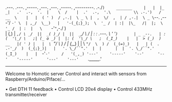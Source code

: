 .---.  .---.     ,-----.    ,---.    ,---.    ,-----.  ,---------. .-./`)     _______    
|   |  |_ _|   .'  .-,  '.  |    \  /    |  .'  .-,  '.\          \\ .-.')   /   __  \   
|   |  ( ' )  / ,-.|  \ _ \ |  ,  \/  ,  | / ,-.|  \ _ \`--.  ,---'/ `-' \  | ,_/  \__)  
|   '-(_{;}_);  \  '_ /  | :|  |\_   /|  |;  \  '_ /  | :  |   \    `-'`"`,-./  )        
|      (_,_) |  _`,/ \ _/  ||  _( )_/ |  ||  _`,/ \ _/  |  :_ _:    .---. \  '_ '`)      
| _ _--.   | : (  '\_/ \   ;| (_ o _) |  |: (  '\_/ \   ;  (_I_)    |   |  > (_)  )  __  
|( ' ) |   |  \ `"/  \  ) / |  (_,_)  |  | \ `"/  \  ) /  (_(=)_)   |   | (  .  .-'_/  ) 
(_{;}_)|   |   '. \_/``".'  |  |      |  |  '. \_/``".'    (_I_)    |   |  `-'`-'     /  
'(_,_) '---'     '-----'    '--'      '--'    '-----'      '---'    '---'    `._____.'   
                                                                                         
---------------------------------------------------------------------------------------- 


Welcome to Homotic server
Control and interact with sensors from Raspberry/Arduino/Piface/...

• Get DTH 11 feedback
• Control LCD 20x4 display
• Control 433MHz transmitter/receiver